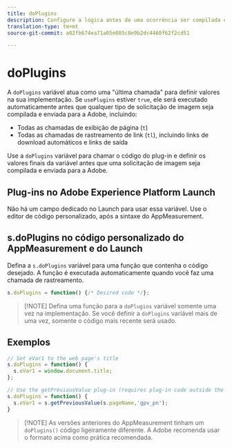 ```yaml
---
title: doPlugins
description: Configure a lógica antes de uma ocorrência ser compilada e enviada para a Adobe.
translation-type: tm+mt
source-git-commit: a02fb674ea71a05e085c8e9b2dc4460f62f2cd51

---
```



# doPlugins

A `doPlugins` variável atua como uma &quot;última chamada&quot; para definir valores na sua implementação. Se `usePlugins` estiver `true`, ele será executado automaticamente antes que qualquer tipo de solicitação de imagem seja compilada e enviada para a Adobe, incluindo:

* Todas as chamadas de exibição de página (`t`)
* Todas as chamadas de rastreamento de link (`tl`), incluindo links de download automáticos e links de saída

Use a `doPlugins` variável para chamar o código do plug-in e definir os valores finais da variável antes que uma solicitação de imagem seja compilada e enviada para a Adobe.

## Plug-ins no Adobe Experience Platform Launch

Não há um campo dedicado no Launch para usar essa variável. Use o editor de código personalizado, após a sintaxe do AppMeasurement.

## s.doPlugins no código personalizado do AppMeasurement e do Launch

Defina a `s.doPlugins` variável para uma função que contenha o código desejado. A função é executada automaticamente quando você faz uma chamada de rastreamento.

```js
s.doPlugins = function() {/* Desired code */};
```

> [!NOTE] Defina uma função para a `doPlugins` variável somente uma vez na implementação. Se você definir a `doPlugins` variável mais de uma vez, somente o código mais recente será usado.

## Exemplos

```js
// Set eVar1 to the web page's title
s.doPlugins = function() {
  s.eVar1 = window.document.title;
};

// Use the getPreviousValue plug-in (requires plug-in code outside the function)
s.doPlugins = function() {
  s.eVar1 = s.getPreviousValue(s.pageName,'gpv_pn');
}
```

> [!NOTE] As versões anteriores do AppMeasurement tinham um `doPlugins()` código ligeiramente diferente. A Adobe recomenda usar o formato acima como prática recomendada.
